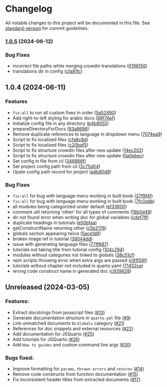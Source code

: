 # Changelog

All notable changes to this project will be documented in this file. See [standard-version](https://github.com/conventional-changelog/standard-version) for commit guidelines.

### [1.0.5](https://github.com/Open-Science-Community-Saudi-Arabia/JSquarto/compare/v1.1.0...v1.0.5) (2024-06-12)


### Bug Fixes

* incorrect file paths while merging crowdin translations ([0196156](https://github.com/Open-Science-Community-Saudi-Arabia/JSquarto/commit/01961566ef87639cb120d6704b401473d7a7c969))
* translations dir in config ([cfa81fc](https://github.com/Open-Science-Community-Saudi-Arabia/JSquarto/commit/cfa81fc650b0d52ee2e1b830fa0a0d131fd7b43f))

## 1.0.4 (2024-06-11)

### Features

-   `fix:all` to run all custom fixes in order ([5a52490](https://github.com/Open-Science-Community-Saudi-Arabia/JSquarto/commit/5a524906f91c201b876862039048dcc82ca4df93))
-   Add right-to-left styling for arabic docs ([99f74ef](https://github.com/Open-Science-Community-Saudi-Arabia/JSquarto/commit/99f74ef7f639dee02bc5ebfed0b4acd53ccb85d0))
-   Initialize config file in any directory ([b4b9055](https://github.com/Open-Science-Community-Saudi-Arabia/JSquarto/commit/b4b90557c4616627d4072438be6d5a5feabe5172))
-   prepareDirectoryForDocs ([93a8698](https://github.com/Open-Science-Community-Saudi-Arabia/JSquarto/commit/93a8698986bae201eae9e5224b5bb097a9fa2ca5))
-   Remove duplicate references to language in dropdown menu ([7074ea9](https://github.com/Open-Science-Community-Saudi-Arabia/JSquarto/commit/7074ea9131ed9e19a9d43ba98903206ae5f9ad4a))
-   Script to fix localized files ([cfa8c8d](https://github.com/Open-Science-Community-Saudi-Arabia/JSquarto/commit/cfa8c8d5e3b78a1fe32e60eda0fb38fc85f4e5aa))
-   Script to fix localized files ([c20baf5](https://github.com/Open-Science-Community-Saudi-Arabia/JSquarto/commit/c20baf55a86894fdd3e837adc76469d09d5ddb22))
-   Script to fix structure crowdin files after new update ([14ec202](https://github.com/Open-Science-Community-Saudi-Arabia/JSquarto/commit/14ec2020972d5471b9706d55a4c8208615004009))
-   Script to fix structure crowdin files after new update ([0a0ebec](https://github.com/Open-Science-Community-Saudi-Arabia/JSquarto/commit/0a0ebec47b0ef8146b1274a4f84ec66a5955bf31))
-   Set config in file from cli ([346866f](https://github.com/Open-Science-Community-Saudi-Arabia/JSquarto/commit/346866f886d3ee963b2edbde5c29d824ecc86d05))
-   Set project config path from cli ([3c75d04](https://github.com/Open-Science-Community-Saudi-Arabia/JSquarto/commit/3c75d04b7341f680a6666070b266134d2328478c))
-   Upate config path record for project ([a4b80d9](https://github.com/Open-Science-Community-Saudi-Arabia/JSquarto/commit/a4b80d9d93ebc1dc845d4a3ac7fa8f76fb6a610d))

### Bug Fixes

-   `fix:all` for bug with language menu working in built book ([37f9f4f](https://github.com/Open-Science-Community-Saudi-Arabia/JSquarto/commit/37f9f4f2be52e393a895468653df99171af4a5ce))
-   `fix:all` for bug with language menu working in built book ([7fc0adb](https://github.com/Open-Science-Community-Saudi-Arabia/JSquarto/commit/7fc0adb181fe5a55a7ad275e33aef2866b1c0a0a))
-   all modules being categorized under default ([ef33600](https://github.com/Open-Science-Community-Saudi-Arabia/JSquarto/commit/ef336000bdc14c486d252020475019044035eb70))
-   comment util returning 'other' for all types of comments ([19b0d49](https://github.com/Open-Science-Community-Saudi-Arabia/JSquarto/commit/19b0d49ffed619bb0acf4ccc89f5f80bdb3db92f))
-   dir not found error when writing doc for global variables ([cdef7ff](https://github.com/Open-Science-Community-Saudi-Arabia/JSquarto/commit/cdef7ff6346e42188950aa765136f7d28a36304b))
-   duplicate headings in tutorials ([e50bfaa](https://github.com/Open-Science-Community-Saudi-Arabia/JSquarto/commit/e50bfaae27af411144244f7cf6088eeb2062f151))
-   getConstructName returning other ([c5b2176](https://github.com/Open-Science-Community-Saudi-Arabia/JSquarto/commit/c5b21762e60810b52ab93a74c6d0a09002273404))
-   globals section appearing twice ([5ace1d9](https://github.com/Open-Science-Community-Saudi-Arabia/JSquarto/commit/5ace1d98fdc3eaddd7ca8226957a8dd066e68cc1))
-   broken image ref in tutorial ([39044dd](https://github.com/Open-Science-Community-Saudi-Arabia/JSquarto/commit/39044ddc104680e1207ee4bb7a6c42a90eb06465))
-   issue with generating language files ([77ff687](https://github.com/Open-Science-Community-Saudi-Arabia/JSquarto/commit/77ff6874ea257d9a4b4465561f73a74b8dc0e816))
-   tutorials not taking title from tutorial config ([104c294](https://github.com/Open-Science-Community-Saudi-Arabia/JSquarto/commit/104c294df45b4a7b0c4ff376f26153a2f9e1215a))
-   modules without categories not linked to globals ([38c51cf](https://github.com/Open-Science-Community-Saudi-Arabia/JSquarto/commit/38c51cfd9c5fc9232c3d5b5f47fbb77856636a58))
-   npm scripts throwing error when extra args are passed ([c91f59f](https://github.com/Open-Science-Community-Saudi-Arabia/JSquarto/commit/c91f59f0e179aed83e6453c7a60b1dfee19eb0f9))
-   tutorials without chapter not included in quarto.yaml ([71452ce](https://github.com/Open-Science-Community-Saudi-Arabia/JSquarto/commit/71452ce397d5542b76776149476bb64d306a0230))
-   wrong code construct name in generated doc ([c939628](https://github.com/Open-Science-Community-Saudi-Arabia/JSquarto/commit/c939628b69f2c575beb2e41eb3e9272ed0405ef4))

## Unreleased (2024-03-05)

### Features:

-   Extract docstrings from javascript files ([#13](https://github.com/Open-Science-Community-Saudi-Arabia/JSquarto/pull/3))
-   Generate documentation structure in `quarto.yml` file ([#9](https://github.com/Open-Science-Community-Saudi-Arabia/JSquarto/pull/7))
-   Link unmatched documents to `Globals` category ([#21](https://github.com/Open-Science-Community-Saudi-Arabia/JSquarto/pull/21))
-   References for doc snippets and external resources ([#22](https://github.com/Open-Science-Community-Saudi-Arabia/JSquarto/pull/22))
-   Add documentation for JSQuarto ([#25](https://github.com/Open-Science-Community-Saudi-Arabia/JSquarto/pull/25))
-   Add tutorials for JSQuarto ([#26](https://github.com/Open-Science-Community-Saudi-Arabia/JSquarto/pull/26))
-   Add `How to guides` and custom command line args ([#30](https://github.com/Open-Science-Community-Saudi-Arabia/JSquarto/pull/30))

### Bugs fixed:

-   Improve formatting for `params`, `thrown errors` and `returns` ([#14](https://github.com/Open-Science-Community-Saudi-Arabia/JSquarto/pull/14))
-   Remove code constructs from function documentation ([#15](https://github.com/Open-Science-Community-Saudi-Arabia/JSquarto/pull/15))
-   Fix inconsistent header titles from extracted documents ([#17](https://github.com/Open-Science-Community-Saudi-Arabia/JSquarto/pull/17))
